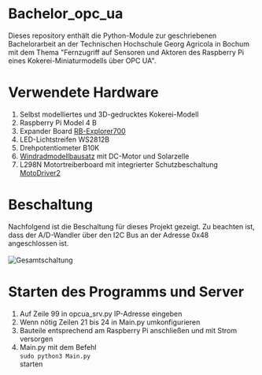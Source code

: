 # Bachelor_opc_ua
Dieses repository enthält die Python-Module zur geschriebenen Bachelorarbeit an der Technischen Hochschule Georg Agricola in Bochum mit dem Thema "Fernzugriff auf Sensoren und Aktoren des Raspberry Pi eines Kokerei-Miniaturmodells über OPC UA".


# Verwendete Hardware
1. Selbst modelliertes und 3D-gedrucktes Kokerei-Modell
2. Raspberry Pi Model 4 B
3. Expander Board [RB-Explorer700](https://joy-it.net/de/products/RB-Explorer700)
4. LED-Lichtstreifen WS2812B
5. Drehpotentiometer B10K
6. [Windradmodellbausatz](https://www.sol-expert-group.de/Solar-Produkte/Windanlagenmodelle/Solar-Modelle/Windanlagenmodell-SOL-WIND-Bausatz::857.html?MODsid=b7su72u36u9i4lmapqquudkst7) mit DC-Motor und Solarzelle 
7. L298N Motortreiberboard mit integrierter Schutzbeschaltung [MotoDriver2](https://joy-it.net/de/products/SBC-Motodriver2)


# Beschaltung
Nachfolgend ist die Beschaltung für dieses Projekt gezeigt. Zu beachten ist, dass der A/D-Wandler über den I2C Bus an der Adresse 0x48 angeschlossen ist.<br><br>
![Gesamtschaltung](https://user-images.githubusercontent.com/81588173/133212266-e198e94a-7edf-4d12-9953-ee7393504849.jpg)


# Starten des Programms und Server
1. Auf Zeile 99 in opcua_srv.py IP-Adresse eingeben
2. Wenn nötig Zeilen 21 bis 24 in Main.py umkonfigurieren
3. Bauteile entsprechend am Raspberry Pi anschließen und mit Strom versorgen
4. Main.py mit dem Befehl <br>```sudo python3 Main.py```<br>starten

